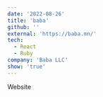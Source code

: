 ```yaml
---
date: '2022-08-26'
title: 'baba'
github: ''
external: 'https://baba.mn/'
tech:
  - React
  - Ruby
company: 'Baba LLC'
show: 'true'
---
```


Website
